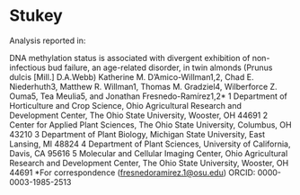 # Stukey

Analysis reported in:

DNA methylation status is associated with divergent exhibition of non-infectious bud failure, an age-related disorder, in twin almonds (Prunus dulcis [Mill.] D.A.Webb)
Katherine M. D’Amico-Willman1,2, Chad E. Niederhuth3, Matthew R. Willman1, Thomas M. Gradziel4, Wilberforce Z. Ouma5, Tea Meulia5, and Jonathan Fresnedo-Ramírez1,2*
1 Department of Horticulture and Crop Science, Ohio Agricultural Research and Development Center, The Ohio State University, Wooster, OH 44691
2 Center for Applied Plant Sciences, The Ohio State University, Columbus, OH 43210
3 Department of Plant Biology, Michigan State University, East Lansing, MI 48824
4 Department of Plant Sciences, University of California, Davis, CA 95616
5 Molecular and Cellular Imaging Center, Ohio Agricultural Research and Development Center, The Ohio State University, Wooster, OH 44691
*For correspondence (fresnedoramirez.1@osu.edu) ORCID: 0000-0003-1985-2513
